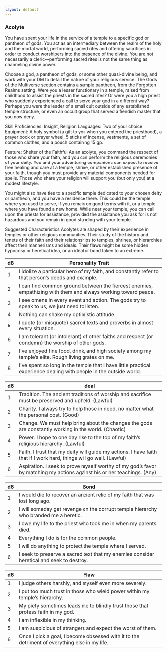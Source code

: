 ```yaml
---
layout: default
---
```

### Acolyte

You have spent your life in the service of a temple to a specific god or pantheon of gods. You act as an intermediary between the realm of the holy and the mortal world, performing sacred rites and offering sacrifices in order to conduct worshipers into the presence of the divine. You are not necessarily a cleric—performing sacred rites is not the same thing as channeling divine power.

Choose a god, a pantheon of gods, or some other quasi-divine being, and work with your DM to detail the nature of your religious service. The Gods of the Multiverse section contains a sample pantheon, from the Forgotten Realms setting. Were you a lesser functionary in a temple, raised from childhood to assist the priests in the sacred rites? Or were you a high priest who suddenly experienced a call to serve your god in a different way? Perhaps you were the leader of a small cult outside of any established temple structure, or even an occult group that served a fiendish master that you now deny.

Skill Proficiencies: Insight, Religion
Languages: Two of your choice
Equipment: A holy symbol (a gift to you when you entered the priesthood), a prayer book or prayer wheel, 5 sticks of incense, vestments, a set of common clothes, and a pouch containing 15 gp.

Feature: Shelter of the Faithful
As an acolyte, you command the respect of those who share your faith, and you can perform the religious ceremonies of your deity. You and your adventuring companions can expect to receive free healing and care at a temple, shrine, or other established presence of your faith, though you must provide any material components needed for spells. Those who share your religion will support you (but only you) at a modest lifestyle.

You might also have ties to a specific temple dedicated to your chosen deity or pantheon, and you have a residence there. This could be the temple where you used to serve, if you remain on good terms with it, or a temple where you have found a new home. While near your temple, you can call upon the priests for assistance, provided the assistance you ask for is not hazardous and you remain in good standing with your temple.

Suggested Characteristics
Acolytes are shaped by their experience in temples or other religious communities. Their study of the history and tenets of their faith and their relationships to temples, shrines, or hierarchies affect their mannerisms and ideals. Their flaws might be some hidden hypocrisy or heretical idea, or an ideal or bond taken to an extreme.

| d8  | Personality Trait                                                                                                  |
| --- | ------------------------------------------------------------------------------------------------------------------ |
| 1   | I idolize a particular hero of my faith, and constantly refer to that person’s deeds and example.                  |
| 2   | I can find common ground between the fiercest enemies, empathizing with them and always working toward peace.      |
| 3   | I see omens in every event and action. The gods try to speak to us, we just need to listen.                        |
| 4   | Nothing can shake my optimistic attitude.                                                                          |
| 5   | I quote (or misquote) sacred texts and proverbs in almost every situation.                                         |
| 6   | I am tolerant (or intolerant) of other faiths and respect (or condemn) the worship of other gods.                  |
| 7   | I’ve enjoyed fine food, drink, and high society among my temple’s elite. Rough living grates on me.                |
| 8   | I’ve spent so long in the temple that I have little practical experience dealing with people in the outside world. |

| d6  | Ideal                                                                                                                  |
| --- | ---------------------------------------------------------------------------------------------------------------------- |
| 1   | Tradition. The ancient traditions of worship and sacrifice must be preserved and upheld. (Lawful)                      |
| 2   | Charity. I always try to help those in need, no matter what the personal cost. (Good)                                  |
| 3   | Change. We must help bring about the changes the gods are constantly working in the world. (Chaotic)                   |
| 4   | Power. I hope to one day rise to the top of my faith’s religious hierarchy. (Lawful)                                   |
| 5   | Faith. I trust that my deity will guide my actions. I have faith that if I work hard, things will go well. (Lawful)    |
| 6   | Aspiration. I seek to prove myself worthy of my god’s favor by matching my actions against his or her teachings. (Any) |

| d6  | Bond                                                                                     |
| --- | ---------------------------------------------------------------------------------------- |
| 1   | I would die to recover an ancient relic of my faith that was lost long ago.              |
| 2   | I will someday get revenge on the corrupt temple hierarchy who branded me a heretic.     |
| 3   | I owe my life to the priest who took me in when my parents died.                         |
| 4   | Everything I do is for the common people.                                                |
| 5   | I will do anything to protect the temple where I served.                                 |
| 6   | I seek to preserve a sacred text that my enemies consider heretical and seek to destroy. |

| d6  | Flaw                                                                                          |
| --- | --------------------------------------------------------------------------------------------- |
| 1   | I judge others harshly, and myself even more severely.                                        |
| 2   | I put too much trust in those who wield power within my temple’s hierarchy.                   |
| 3   | My piety sometimes leads me to blindly trust those that profess faith in my god.              |
| 4   | I am inflexible in my thinking.                                                               |
| 5   | I am suspicious of strangers and expect the worst of them.                                    |
| 6   | Once I pick a goal, I become obsessed with it to the detriment of everything else in my life. |
